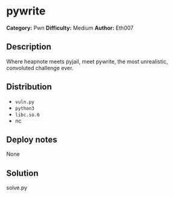 # pywrite
**Category:** Pwn
**Difficulty:** Medium
**Author:** Eth007

## Description

Where heapnote meets pyjail, meet pywrite, the most unrealistic, convoluted challenge ever.

## Distribution

- `vuln.py`
- `python3`
- `libc.so.6`
- nc

## Deploy notes

None

## Solution

solve.py
